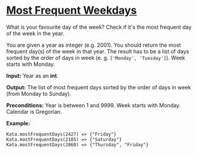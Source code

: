 # [Most Frequent Weekdays](https://www.codewars.com/kata/most-frequent-weekdays "https://www.codewars.com/kata/56eb16655250549e4b0013f4")

What is your favourite day of the week? Check if it's the most frequent day of the week in the year.

You are given a year as integer (e.g. 2001). You should return the most frequent day(s) of the week in that year. The result has to be a list of days sorted by the order of days in week (e. g. `['Monday', 'Tuesday']`). Week starts with Monday.

__Input:__ Year as an __int__.

__Output:__ The list of most frequent days sorted by the order of days in week (from Monday to Sunday).

__Preconditions:__ Year is between 1 and 9999. Week starts with Monday. Calendar is Gregorian.

__Example:__
```
Kata.mostFrequentDays(2427) => {"Friday"}
Kata.mostFrequentDays(2185) => {"Saturday"}
Kata.mostFrequentDays(2860) => {"Thursday", "Friday"}
```